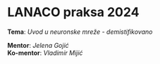 # LANACO praksa 2024 
**Tema**: _Uvod u neuronske mreže - demistifikovano_

**Mentor**: _Jelena Gojić_  
**Ko-mentor**: _Vladimir Mijić_
